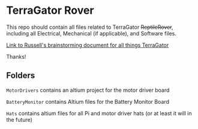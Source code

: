 # TerraGator Rover
This repo should contain all files related to TerraGator ~~ReptileRover~~, including all Electrical, Mechanical (if applicable), and Software files.

[Link to Russell's brainstorming document for all things TerraGator](https://docs.google.com/document/d/1PND_ZT07X8xPTkg0Q3CSGb8W5NNpszSxxChMyouKteI/edit?usp=sharing)

Thanks!

## Folders
`MotorDrivers` contains an altium project for the motor driver board

`BatteryMonitor` contains Altium files for the Battery Monitor Board

`Hats` contains altium files for all Pi and motor driver hats (or at least it will in the future)
